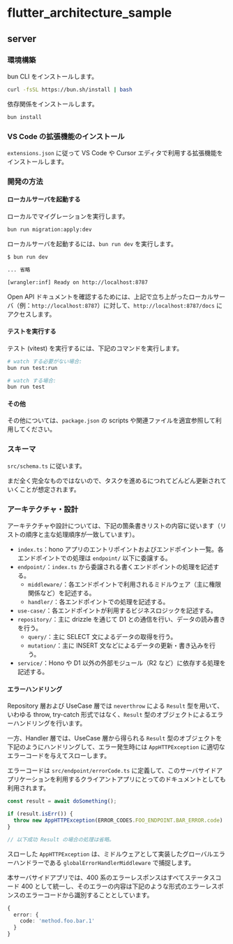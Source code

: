# flutter_architecture_sample

## server

### 環境構築

bun CLI をインストールします。

```sh
curl -fsSL https://bun.sh/install | bash
```

依存関係をインストールします。

```sh
bun install
```

### VS Code の拡張機能のインストール

`extensions.json` に従って VS Code や Cursor エディタで利用する拡張機能をインストールします。

### 開発の方法

#### ローカルサーバを起動する

ローカルでマイグレーションを実行します。

```sh
bun run migration:apply:dev
```

ローカルサーバを起動するには、`bun run dev` を実行します。

```sh
$ bun run dev

... 省略

[wrangler:inf] Ready on http://localhost:8787
```

Open API ドキュメントを確認するためには、上記で立ち上がったローカルサーバ（例：`http://localhost:8787`）に対して、`http://localhost:8787/docs` にアクセスします。

#### テストを実行する

テスト (vitest) を実行するには、下記のコマンドを実行します。

```sh
# watch する必要がない場合:
bun run test:run

# watch する場合:
bun run test
```

#### その他

その他については、`package.json` の scripts や関連ファイルを適宜参照して利用してください。

### スキーマ

`src/schema.ts` に従います。

まだ全く完全なものではないので、タスクを進めるにつれてどんどん更新されていくことが想定されます。

### アーキテクチャ・設計

アーキテクチャや設計については、下記の箇条書きリストの内容に従います（リストの順序と主な処理順序が一致しています）。

- `index.ts`：hono アプリのエントリポイントおよびエンドポイント一覧。各エンドポイントでの処理は `endpoint/` 以下に委譲する。
- `endpoint/`：`index.ts` から委譲される書くエンドポイントの処理を記述する。
  - `middleware/`：各エンドポイントで利用されるミドルウェア（主に権限関係など）を記述する。
  - `handler/`：各エンドポイントでの処理を記述する。
- `use-case/`：各エンドポイントが利用するビジネスロジックを記述する。
- `repository/`：主に drizzle を通じて D1 との通信を行い、データの読み書きを行う。
  - `query/`：主に SELECT 文によるデータの取得を行う。
  - `mutation/`：主に INSERT 文などによるデータの更新・書き込みを行う。
- `service/`：Hono や D1 以外の外部モジュール（R2 など）に依存する処理を記述する。

#### エラーハンドリング

Repository 層および UseCase 層では `neverthrow` による `Result` 型を用いて、いわゆる throw, try-catch 形式ではなく、`Result` 型のオブジェクトによるエラーハンドリングを行います。

一方、Handler 層では、UseCase 層から得られる `Result` 型のオブジェクトを下記のようにハンドリングして、エラー発生時には `AppHTTPException` に適切なエラーコードを与えてスローします。

エラーコードは `src/endpoint/errorCode.ts` に定義して、このサーバサイドアプリケーションを利用するクライアントアプリにとってのドキュメントとしても利用されます。

```ts
const result = await doSomething();

if (result.isErr()) {
  throw new AppHTTPException(ERROR_CODES.FOO_ENDPOINT.BAR_ERROR.code)
}

// 以下成功 Result の場合の処理は省略。
```

スローした `AppHTTPException` は、ミドルウェアとして実装したグローバルエラーハンドラーである `globalErrorHandlerMiddleware` で捕捉します。

本サーバサイドアプリでは、400 系のエラーレスポンスはすべてステータスコード 400 として統一し、そのエラーの内容は下記のような形式のエラーレスポンスのエラーコードから識別することとしています。

```ts
{
  error: {
    code: 'method.foo.bar.1'
  }
}
```
